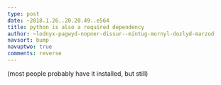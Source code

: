 ```yaml
---
type: post
date: ~2018.1.26..20.20.49..e564
title: python is also a required dependency
author: ~lodnyx-pagwyd-nopner-dissur--mintug-mornyl-dozlyd-marzod
navsort: bump
navuptwo: true
comments: reverse
---
```


(most people probably have it installed, but still)